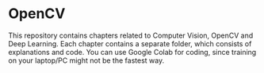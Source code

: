 # OpenCV
This repository contains chapters related to Computer Vision, OpenCV and Deep Learning.
Each chapter contains a separate folder, which consists of explanations and code.
You can use Google Colab for coding, since training on your laptop/PC might not be the fastest way.
